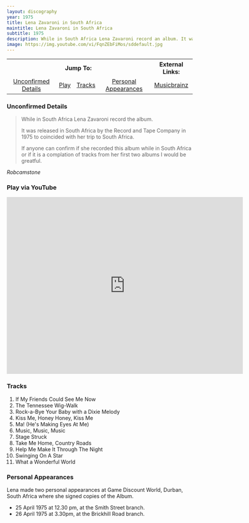 ```yaml
---
layout: discography
year: 1975
title: Lena Zavaroni in South Africa
maintitle: Lena Zavaroni in South Africa
subtitle: 1975
description: While in South Africa Lena Zavaroni record an album. It was released in South Africa by the Record and Tape Company in 1975 to coincided with her trip to South Africa.
image: https://img.youtube.com/vi/FqnZEbFiMos/sddefault.jpg
---
```


<table>
<tr align="center">
<th colspan="4">Jump To:</th>
<th >External Links:</th>
</tr>

<tr align="center">
<td><a href="#unconfirmed-details">Unconfirmed Details</a></td>
<td><a href="#play-via-youtube">Play</a></td>
<td><a href="#tracks">Tracks</a></td>
<td><a href="#personal-appearances">Personal Appearances</a></td>
<td><a href="https://musicbrainz.org/release-group/1c0d6cd0-ec1e-4bac-82b1-213c383d13b0">Musicbrainz</a></td>
</tr>
</table>

### Unconfirmed Details
> While in South Africa Lena Zavaroni record the album.
>
> It was released in South Africa by the Record and Tape Company in 1975 to coincided with her trip to South Africa.
>
> If anyone can confirm if she recorded this album while in South Africa or if it is a complation of tracks from her first two albums I would be greatful.

<cite>Robcamstone</cite>

### Play via YouTube
<div class="responsive-video">
<iframe width="640px" height="480px" src="https://www.youtube.com/embed/FqnZEbFiMos?rel=0&showinfo=1" frameborder="0" allowfullscreen=""></iframe>
</div>

### Tracks
1. If My Friends Could See Me Now
2. The Tennessee Wig-Walk
3. Rock-a-Bye Your Baby with a Dixie Melody
4. Kiss Me, Honey Honey, Kiss Me
5. Ma! (He's Making Eyes At Me)
6. Music, Music, Music
7. Stage Struck
8. Take Me Home, Country Roads
9. Help Me Make It Through The Night
10. Swinging On A Star
11. What a Wonderful World

### Personal Appearances
Lena made two personal appearances at Game Discount World, Durban, South Africa where she signed copies of the Album.
* 25 April 1975 at 12.30 pm, at the Smith Street branch.
* 26 April 1975 at 3.30pm, at the Brickhill Road branch.

